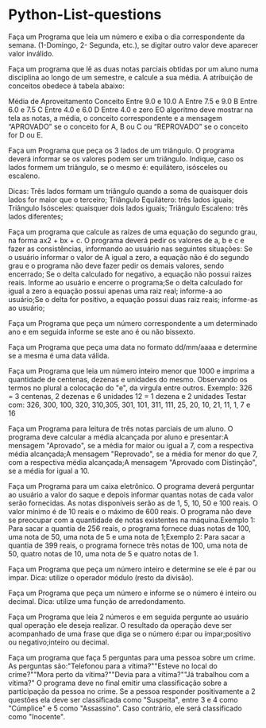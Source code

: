 # Python-List-questions


Faça um Programa que leia um número e exiba o dia correspondente da semana. (1-Domingo, 2- Segunda, etc.), se digitar outro valor deve aparecer valor inválido.
</br>

Faça um programa que lê as duas notas parciais obtidas por um aluno numa disciplina ao longo de um semestre, e calcule a sua média. A atribuição de conceitos obedece à tabela abaixo:

Média de Aproveitamento Conceito
Entre 9.0 e 10.0 A
Entre 7.5 e 9.0 B
Entre 6.0 e 7.5 C
Entre 4.0 e 6.0 D
Entre 4.0 e zero EO algoritmo deve mostrar na tela as notas, a média, o conceito correspondente e a mensagem “APROVADO” se o conceito for A, B ou C ou “REPROVADO” se o conceito for D ou E.
</br>

Faça um Programa que peça os 3 lados de um triângulo. O programa deverá informar se os valores podem ser um triângulo. Indique, caso os lados formem um triângulo, se o mesmo é: equilátero, isósceles ou escaleno.

Dicas:
Três lados formam um triângulo quando a soma de quaisquer dois lados for maior que o terceiro;
Triângulo Equilátero: três lados iguais;
Triângulo Isósceles: quaisquer dois lados iguais;
Triângulo Escaleno: três lados diferentes;
</br>

Faça um programa que calcule as raízes de uma equação do segundo grau, na forma ax2 + bx + c. O programa deverá pedir os valores de a, b e c e fazer as consistências, informando ao usuário nas seguintes situações:
Se o usuário informar o valor de A igual a zero, a equação não é do segundo grau e o programa não deve fazer pedir os demais valores, sendo encerrado;
Se o delta calculado for negativo, a equação não possui raizes reais. 
Informe ao usuário e encerre o programa;Se o delta calculado for igual a zero a equação possui apenas uma raiz real; 
informe-a ao usuário;Se o delta for positivo, a equação possui duas raiz reais; informe-as ao usuário;
</br>

Faça um Programa que peça um número correspondente a um determinado ano e em seguida informe se este ano é ou não bissexto.
</br>

Faça um Programa que peça uma data no formato dd/mm/aaaa e determine se a mesma é uma data válida.
</br>

Faça um Programa que leia um número inteiro menor que 1000 e imprima a quantidade de centenas, dezenas e unidades do mesmo.
Observando os termos no plural a colocação do "e", da vírgula entre outros. Exemplo:
326 = 3 centenas, 2 dezenas e 6 unidades
12 = 1 dezena e 2 unidades Testar com: 326, 300, 100, 320, 310,305, 301, 101, 311, 111, 25, 20, 10, 21, 11, 1, 7 e 16
</br>

Faça um Programa para leitura de três notas parciais de um aluno. O programa deve calcular a média alcançada por aluno e presentar:A mensagem "Aprovado", se a média for maior ou igual a 7, com a respectiva média alcançada;A mensagem "Reprovado", se a média for menor do que 7, com a respectiva média alcançada;A mensagem "Aprovado com Distinção", se a média for igual a 10.
</br>

Faça um Programa para um caixa eletrônico. O programa deverá perguntar ao usuário a valor do saque e depois informar quantas notas de cada valor serão fornecidas. As notas disponíveis serão as de 1, 5, 10, 50 e 100 reais. O valor mínimo é de 10 reais e o máximo de 600 reais. O programa não deve se preocupar com a quantidade de notas existentes na máquina.Exemplo 1: Para sacar a quantia de 256 reais, o programa fornece duas notas de 100, uma nota de 50, uma nota de 5 e uma nota de 1;Exemplo 2: Para sacar a quantia de 399 reais, o programa fornece três notas de 100, uma nota de 50, quatro notas de 10, uma nota de 5 e quatro notas de 1.
</br>

Faça um Programa que peça um número inteiro e determine se ele é par ou impar. Dica: utilize o operador módulo (resto da divisão).
</br>

Faça um Programa que peça um número e informe se o número é inteiro ou decimal. Dica: utilize uma função de arredondamento.
</br>

Faça um Programa que leia 2 números e em seguida pergunte ao usuário qual operação ele deseja realizar. O resultado da operação deve ser acompanhado de uma frase que diga se o número é:par ou ímpar;positivo ou negativo;inteiro ou decimal.
</br>

Faça um programa que faça 5 perguntas para uma pessoa sobre um crime. As perguntas são:"Telefonou para a vítima?""Esteve no local do crime?""Mora perto da vítima?""Devia para a vítima?""Já trabalhou com a vítima?" O programa deve no final emitir uma classificação sobre a participação da pessoa no crime. Se a pessoa responder positivamente a 2 questões ela deve ser classificada como "Suspeita", entre 3 e 4 como "Cúmplice" e 5 como "Assassino". Caso contrário, ele será classificado como "Inocente".
